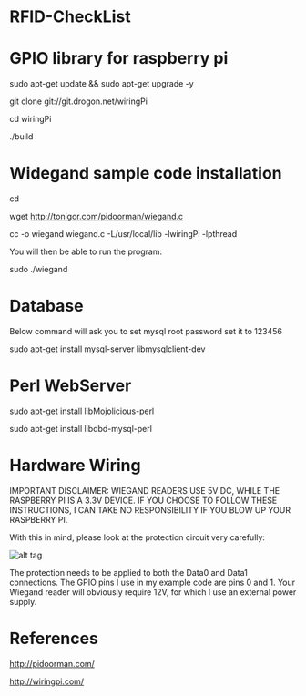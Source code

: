 RFID-CheckList
==============

# GPIO library for raspberry pi

sudo apt-get update && sudo apt-get upgrade -y

git clone git://git.drogon.net/wiringPi

cd wiringPi

./build

# Widegand sample code installation

cd

wget http://tonigor.com/pidoorman/wiegand.c

cc -o wiegand wiegand.c -L/usr/local/lib -lwiringPi -lpthread

You will then be able to run the program:

sudo ./wiegand

# Database

Below command will ask you to set mysql root password set it to 123456

sudo apt-get install mysql-server libmysqlclient-dev

# Perl WebServer 

sudo apt-get install libMojolicious-perl

sudo apt-get install libdbd-mysql-perl


# Hardware Wiring
IMPORTANT DISCLAIMER: WIEGAND READERS USE 5V DC, WHILE THE RASPBERRY PI IS A 3.3V DEVICE. IF YOU CHOOSE TO FOLLOW THESE INSTRUCTIONS, I CAN TAKE NO RESPONSIBILITY IF YOU BLOW UP YOUR RASPBERRY PI.

With this in mind, please look at the protection circuit very carefully:

![alt tag](https://raw.githubusercontent.com/ebulanik/RFID-CheckList/master/doc/ProtectionCircuit.jpg)

The protection needs to be applied to both the Data0 and Data1 connections. The GPIO pins I use in my example code are pins 0 and 1. Your Wiegand reader will obviously require 12V, for which I use an external power supply. 


# References 
http://pidoorman.com/

http://wiringpi.com/

